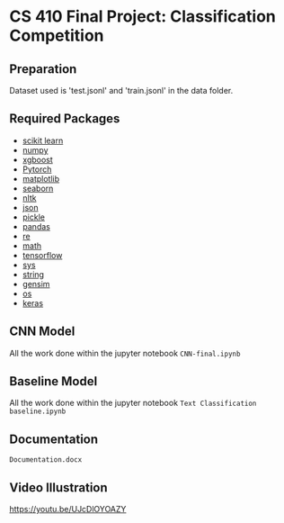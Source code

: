 # CS 410 Final Project:  Classification Competition
## Preparation 
Dataset used is 'test.jsonl' and 'train.jsonl' in the data folder.


## Required Packages
* [scikit learn](http://scikit-learn.org/stable/index.html)
* [numpy](https://numpy.org/)
* [xgboost](https://xgboost.readthedocs.io/en/latest/python/)
* [Pytorch](https://pytorch.org/)
* [matplotlib](https://matplotlib.org/)
* [seaborn](https://seaborn.pydata.org/)
* [nltk](https://www.nltk.org/api/nltk.html)
* [json](https://docs.python.org/3/library/json.html)
* [pickle](https://docs.python.org/3/library/pickle.html)
* [pandas](https://pandas.pydata.org/)
* [re](https://docs.python.org/3/library/re.html)
* [math](https://docs.python.org/3/library/math.html)
* [tensorflow](https://www.tensorflow.org/api_docs/python/tf)
* [sys](https://docs.python.org/3/library/sys.html)
* [string](https://docs.python.org/3/library/string.html?highlight=string#module-string)
* [gensim](https://pypi.org/project/gensim/)
* [os](https://docs.python.org/3/library/os.html?highlight=os#module-os)
* [keras](https://pypi.org/project/Keras/)

## CNN Model
All the work done within the jupyter notebook `CNN-final.ipynb`

## Baseline Model
All the work done within the jupyter notebook `Text Classification baseline.ipynb`

## Documentation
`Documentation.docx`

## Video Illustration
https://youtu.be/UJcDlOYOAZY
